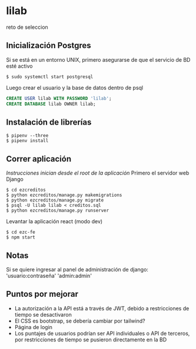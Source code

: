 # lilab
reto de seleccion

## Inicialización Postgres
Si se está en un entorno UNIX, primero asegurarse de que el servicio de BD esté activo
```shell
$ sudo systemctl start postgresql
```

Luego crear el usuario y la base de datos dentro de psql
```SQL
CREATE USER lilab WITH PASSWORD 'lilab';
CREATE DATABASE lilab OWNER lilab;
```

## Instalación de librerías
```console
$ pipenv --three
$ pipenv install
```

## Correr aplicación
_Instrucciones inician desde el root de la aplicación_
Primero el servidor web Django
```console
$ cd ezcreditos
$ python ezcreditos/manage.py makemigrations
$ python ezcreditos/manage.py migrate
$ psql -U lilab lilab < creditos.sql
$ python ezcreditos/manage.py runserver
```

Levantar la aplicación react (modo dev)
```console
$ cd ezc-fe
$ npm start
```

## Notas
Si se quiere ingresar al panel de administración de django: 'usuario:contraseña' 'admin:admin'

## Puntos por mejorar
- La autorización a la API está a través de JWT, debido a restricciones de tiempo se desactivaron
- El CSS es bootstrap, se debería cambiar por tailwind?
- Página de login
- Los puntajes de usuarios podrían ser API individuales o API de terceros, por restricciones de tiempo se pusieron directamente en la BD
